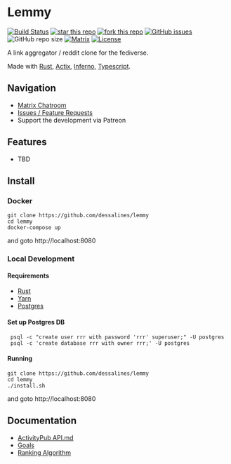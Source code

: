 # Lemmy

[![Build Status](https://travis-ci.org/dessalines/lemmy.svg?branch=master)](https://travis-ci.org/dessalines/lemmy)
[![star this repo](http://githubbadges.com/star.svg?user=dessalines&repo=lemmy&style=flat)](https://github.com/dessalines/lemmy)
[![fork this repo](http://githubbadges.com/fork.svg?user=dessalines&repo=lemmy&style=flat)](https://github.com/dessalines/lemmy/fork)
[![GitHub issues](https://img.shields.io/github/issues-raw/dessalines/lemmy.svg)](https://github.com/dessalines/lemmy/issues)
![GitHub repo size](https://img.shields.io/github/repo-size/dessalines/lemmy.svg)
[![Matrix](https://img.shields.io/matrix/rust-reddit-fediverse:matrix.org.svg?label=matrix-chat)](https://riot.im/app/#/room/#rust-reddit-fediverse:matrix.org)
[![License](https://img.shields.io/github/license/dessalines/lemmy.svg)](LICENSE)

A link aggregator / reddit clone for the fediverse.

Made with [Rust](https://www.rust-lang.org), [Actix](https://actix.rs/), [Inferno](https://www.infernojs.org), [Typescript](https://www.typescriptlang.org/).

## Navigation
- [Matrix Chatroom](https://riot.im/app/#/room/#rust-reddit-fediverse:matrix.org)
- [Issues / Feature Requests](https://github.com/dessalines/lemmy/issues)
- Support the development via Patreon

## Features
- TBD
## Install
### Docker
```
git clone https://github.com/dessalines/lemmy
cd lemmy
docker-compose up
```
and goto http://localhost:8080
### Local Development
#### Requirements
- [Rust](https://www.rust-lang.org/)
- [Yarn](https://yarnpkg.com/en/)
- [Postgres](https://www.sqlite.org/index.html)
#### Set up Postgres DB
```
 psql -c "create user rrr with password 'rrr' superuser;" -U postgres
 psql -c 'create database rrr with owner rrr;' -U postgres
```
#### Running
```
git clone https://github.com/dessalines/lemmy
cd lemmy
./install.sh
```
and goto http://localhost:8080

## Documentation
- [ActivityPub API.md](API.md)
- [Goals](goals.md)
- [Ranking Algorithm](ranking.md)


